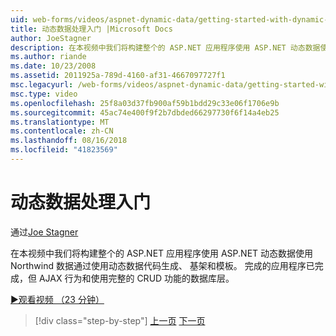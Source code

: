 ```yaml
---
uid: web-forms/videos/aspnet-dynamic-data/getting-started-with-dynamic-data
title: 动态数据处理入门 |Microsoft Docs
author: JoeStagner
description: 在本视频中我们将构建整个的 ASP.NET 应用程序使用 ASP.NET 动态数据使用动态数据代码生成，scaffoldi 使用 Northwind 数据...
ms.author: riande
ms.date: 10/23/2008
ms.assetid: 2011925a-789d-4160-af31-4667097727f1
msc.legacyurl: /web-forms/videos/aspnet-dynamic-data/getting-started-with-dynamic-data
msc.type: video
ms.openlocfilehash: 25f8a03d37fb900af59b1bdd29c33e06f1706e9b
ms.sourcegitcommit: 45ac74e400f9f2b7dbded66297730f6f14a4eb25
ms.translationtype: MT
ms.contentlocale: zh-CN
ms.lasthandoff: 08/16/2018
ms.locfileid: "41823569"
---
```

<a name="getting-started-with-dynamic-data"></a>动态数据处理入门
====================
通过[Joe Stagner](https://github.com/JoeStagner)

在本视频中我们将构建整个的 ASP.NET 应用程序使用 ASP.NET 动态数据使用 Northwind 数据通过使用动态数据代码生成、 基架和模板。 完成的应用程序已完成，但 AJAX 行为和使用完整的 CRUD 功能的数据库层。

[&#9654;观看视频 （23 分钟）](https://channel9.msdn.com/Blogs/ASP-NET-Site-Videos/getting-started-with-dynamic-data)

> [!div class="step-by-step"]
> [上一页](how-do-i-use-a-dynamiccontrol-in-listview-and-detailsview-controls.md)
> [下一页](begin-editing-the-templates-in-aspnet-dynamic-data-applications.md)
